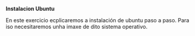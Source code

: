 **Instalacion Ubuntu**

En este exercicio ecplicaremos a instalación de ubuntu paso a paso. Para iso necesitaremos unha imaxe de dito sistema operativo.

